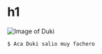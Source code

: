 # h1 
![Image of Duki](https://tn.com.ar/resizer/JeN0QYHKg7XIDU0iV-3RSeAtT6E=/arc-anglerfish-arc2-prod-artear/public/6FCTDSPW5VGULB3J2UUVBC3AKU.jpg)
```
$ Aca Duki salio muy fachero
```
